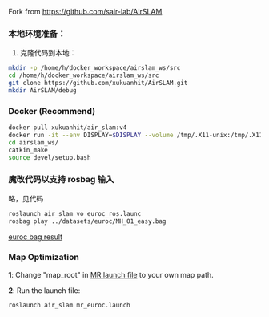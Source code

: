Fork from https://github.com/sair-lab/AirSLAM

### 本地环境准备：

1. 克隆代码到本地：
```bash
mkdir -p /home/h/docker_workspace/airslam_ws/src
cd /home/h/docker_workspace/airslam_ws/src
git clone https://github.com/xukuanhit/AirSLAM.git
mkdir AirSLAM/debug
```

### Docker (Recommend)
```bash
docker pull xukuanhit/air_slam:v4
docker run -it --env DISPLAY=$DISPLAY --volume /tmp/.X11-unix:/tmp/.X11-unix --privileged --gpus all --volume /home/h/docker_workspace:/workspace --workdir /workspace --name air_slam_v4 xukuanhit/air_slam:v4 /bin/bash
cd airslam_ws/
catkin_make
source devel/setup.bash
```

### 魔改代码以支持 rosbag 输入

略，见代码

```bash
roslaunch air_slam vo_euroc_ros.launc
rosbag play ../datasets/euroc/MH_01_easy.bag
```

[euroc bag result](debug/2024-08-15_17.42-airslam-euroc-bag.mkv)


### Map Optimization
**1**: Change "map_root" in [MR launch file](launch/map_refinement/mr_euroc.launch) to your own map path.

**2**: Run the launch file:

```
roslaunch air_slam mr_euroc.launch 
```

